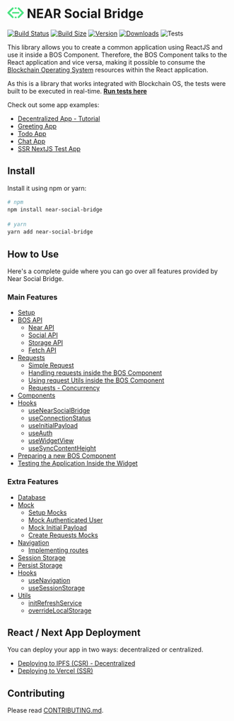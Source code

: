 # <img src='./md/near-social-bridge-logo.png' height='24' alt='NEAR Social Bridge Logo' /> NEAR Social Bridge

[![Build Status](https://img.shields.io/github/actions/workflow/status/wpdas/near-social-bridge/publish.yml?style=for-the-badge&colorB=000000)](https://github.com/wpdas/near-social-bridge/actions?query=workflow%3Apublish)
[![Build Size](https://img.shields.io/bundlephobia/minzip/near-social-bridge/1.0.1?label=bundle%20size&style=for-the-badge&colorB=000000)](https://bundlephobia.com/package/near-social-bridge)
[![Version](https://img.shields.io/npm/v/near-social-bridge?style=for-the-badge&colorB=000000)](https://www.npmjs.com/package/near-social-bridge)
[![Downloads](https://img.shields.io/npm/dt/near-social-bridge.svg?style=for-the-badge&colorB=000000)](https://www.npmjs.com/package/near-social-bridge)
![Tests](https://near-social-bridge-tests.vercel.app/api/tests-passing)

This library allows you to create a common application using ReactJS and use it inside a BOS Component. Therefore, the BOS Component talks to the React application and vice versa, making it possible to consume the [Blockchain Operating System](https://docs.near.org/bos/overview#) resources within the React application.

As this is a library that works integrated with Blockchain OS, the tests were built to be executed in real-time.
[**Run tests here**](https://near.org/wendersonpires.near/widget/NearSocialBridgeTests)

Check out some app examples:

- [Decentralized App - Tutorial](./examples/dapp-bos-tutorial/TUTORIAL.md)
- [Greeting App](https://github.com/wpdas/near-social-bridge/tree/main/examples/greeting-app)
- [Todo App](https://github.com/wpdas/near-social-bridge/tree/main/examples/todo-app)
- [Chat App](https://github.com/wpdas/chatv2-near-widget-app)
- [SSR NextJS Test App](https://github.com/wpdas/nextjs-near-widget-app)

## Install

Install it using npm or yarn:

```sh
# npm
npm install near-social-bridge

# yarn
yarn add near-social-bridge
```

## How to Use

Here's a complete guide where you can go over all features provided by Near Social Bridge.

### Main Features

- [Setup](./md/setup.md)
- [BOS API](./md/bos-api.md)
  - [Near API](./md/bos-api.md#near-api)
  - [Social API](./md/bos-api.md#social-api)
  - [Storage API](./md/bos-api.md#storage-api)
  - [Fetch API](./md/bos-api.md#fetch-api)
- [Requests](./md/requests.md)
  - [Simple Request](./md/requests.md#simple-request)
  - [Handling requests inside the BOS Component](./md/requests.md#handling-requests-inside-the-bos-component)
  - [Using request Utils inside the BOS Component](./md/requests.md#using-request-utils-inside-the-bos-component)
  - [Requests - Concurrency](./md/requests.md#requests---concurrency)
- [Components](./md/components.md)
- [Hooks](./md/hooks.md)
  - [useNearSocialBridge](./md/hooks.md#usenearsocialbridge)
  - [useConnectionStatus](./md/hooks.md#useconnectionstatus)
  - [useInitialPayload](./md/hooks.md#useinitialpayload)
  - [useAuth](./md/hooks.md#useauth)
  - [useWidgetView](./md/hooks.md#usewidgetview)
  - [useSyncContentHeight](./md/hooks.md#usesynccontentheight)
- [Preparing a new BOS Component](./md/preparing-new-bos-component.md)
- [Testing the Application Inside the Widget](./md/testing-app-with-local-viewer.md)

### Extra Features

- [Database](./md/database.md)
- [Mock](./md/mock.md)
  - [Setup Mocks](./md/mock.md#setup-mocks)
  - [Mock Authenticated User](./md/mock.md#mock-authenticated-user)
  - [Mock Initial Payload](./md/mock.md#mock-initial-payload)
  - [Create Requests Mocks](./md/mock.md#create-requests-mocks)
- [Navigation](./md/navigation.md)
  - [Implementing routes](./md/navigation.md#implementing-routes)
- [Session Storage](./md/session-storage.md)
- [Persist Storage](./md/persist-storage.md)
- [Hooks](./md/hooks.md)
  - [useNavigation](./md/hooks.md#usenavigation)
  - [useSessionStorage](./md/hooks.md#usesessionstorage)
- [Utils](./md/utils.md)
  - [initRefreshService](./md/utils.md#initrefreshservice)
  - [overrideLocalStorage](./md/utils.md#overridelocalstorage)

## React / Next App Deployment

You can deploy your app in two ways: decentralized or centralized.

- [Deploying to IPFS (CSR) - Decentralized](./md/deploying-to-ipfs-csr.md)
- [Deploying to Vercel (SSR)](./md/deploying-to-vercel-ssr.md)

## Contributing

Please read [CONTRIBUTING.md](./CONTRIBUTING.md).
